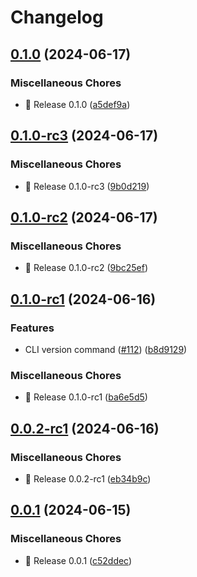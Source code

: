 # Changelog



## [0.1.0](https://github.com/hansetag/iceberg-catalog/compare/v0.1.0-rc3...v0.1.0) (2024-06-17)


### Miscellaneous Chores

* 🚀 Release 0.1.0 ([a5def9a](https://github.com/hansetag/iceberg-catalog/commit/a5def9a527aa615779b60fe8fc5a18aaa47f33ee))

## [0.1.0-rc3](https://github.com/hansetag/iceberg-catalog/compare/v0.1.0-rc2...v0.1.0-rc3) (2024-06-17)


### Miscellaneous Chores

* 🚀 Release 0.1.0-rc3 ([9b0d219](https://github.com/hansetag/iceberg-catalog/commit/9b0d219e865dce85803fc93da7233e92d3e8b4b8))

## [0.1.0-rc2](https://github.com/hansetag/iceberg-catalog/compare/v0.1.0-rc1...v0.1.0-rc2) (2024-06-17)


### Miscellaneous Chores

* 🚀 Release 0.1.0-rc2 ([9bc25ef](https://github.com/hansetag/iceberg-catalog/commit/9bc25ef2b44d6c29556a5d0913c076904b1cb010))

## [0.1.0-rc1](https://github.com/hansetag/iceberg-catalog/compare/v0.0.2-rc1...v0.1.0-rc1) (2024-06-16)


### Features

* CLI version command ([#112](https://github.com/hansetag/iceberg-catalog/issues/112)) ([b8d9129](https://github.com/hansetag/iceberg-catalog/commit/b8d9129f576249aa9a9673f901a9f5903f1bb4a7))


### Miscellaneous Chores

* 🚀 Release 0.1.0-rc1 ([ba6e5d5](https://github.com/hansetag/iceberg-catalog/commit/ba6e5d5c8a59cb1da5b61dd559c783998559debf))

## [0.0.2-rc1](https://github.com/hansetag/iceberg-catalog/compare/v0.0.1...v0.0.2-rc1) (2024-06-16)


### Miscellaneous Chores

* 🚀 Release 0.0.2-rc1 ([eb34b9c](https://github.com/hansetag/iceberg-catalog/commit/eb34b9cd613bb2d72d4a9b33b103d36c7649bd57))

## [0.0.1](https://github.com/hansetag/iceberg-catalog/compare/v0.0.0...v0.0.1) (2024-06-15)


### Miscellaneous Chores

* 🚀 Release 0.0.1 ([c52ddec](https://github.com/hansetag/iceberg-catalog/commit/c52ddec7520ec16ed0b6f70c5e3108a7d8a35665))
